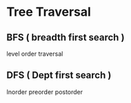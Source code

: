 # Tree Traversal

## BFS ( breadth first search )
 level order traversal

## DFS ( Dept first search )
 Inorder
 preorder
 postorder
